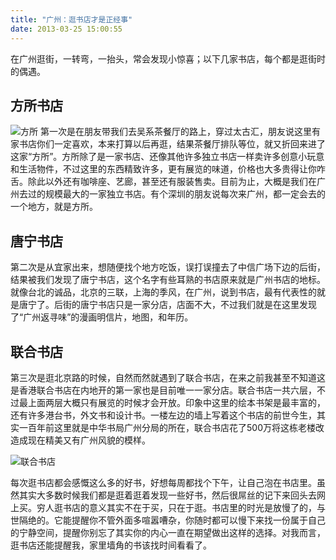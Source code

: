 ```yaml
---
title: "广州：逛书店才是正经事"
date: 2013-03-25 15:00:55
---
```


在广州逛街，一转弯，一抬头，常会发现小惊喜；以下几家书店，每个都是逛街时的偶遇。

## 方所书店

![](../../../images/2013/03/IMG_238.jpg "方所") 第一次是在朋友带我们去吴系茶餐厅的路上，穿过太古汇，朋友说这里有家书店你们一定喜欢，本来打算以后再逛，结果茶餐厅排队等位，就又折回来进了这家“方所”。方所除了是一家书店、还像其他许多独立书店一样卖许多创意小玩意和生活物件，不过这里的东西精致许多，更有展览的味道，价格也大多贵得让你咋舌。除此以外还有咖啡座、艺廊，甚至还有服装售卖。目前为止，大概是我们在广州去过的规模最大的一家独立书店。有个深圳的朋友说每次来广州，都一定会去的一个地方，就是方所。

## 唐宁书店

第二次是从宜家出来，想随便找个地方吃饭，误打误撞去了中信广场下边的后街，结果被我们发现了唐宁书店，这个名字有些耳熟的书店原来就是广州书店的地标。就像台北的诚品，北京的三联，上海的季风，在广州，说到书店，最有代表性的就是唐宁了。后街的唐宁书店只是一家分店，店面不大，不过我们就是在这里发现了“广州返寻味”的漫画明信片，地图，和年历。

## 联合书店

第三次是逛北京路的时候，自然而然就遇到了联合书店，在来之前我甚至不知道这是香港联合书店在内地开的第一家也是目前唯一一家分店。联合书店一共六层，不过最上面两层大概只有展览的时候才会开放。印象中这里的绘本书架是最丰富的，还有许多港台书，外文书和设计书。一楼左边的墙上写着这个书店的前世今生，其实一百年前这里就是中华书局广州分局的所在，联合书店花了500万将这栋老楼改造成现在精美又有广州风貌的模样。 

![](../../../images/2013/03/IMG_1161-e1364268521293-600x327.jpg "联合书店") 

每次逛书店都会感慨这么多的好书，好想每周都找个下午，让自己泡在书店里。虽然其实大多数时候我们都是逛着逛着发现一些好书，然后很屌丝的记下来回头去网上买。穷人逛书店的意义其实不在于买，只在于逛。书店里的时光是放慢了的，与世隔绝的。它能提醒你不管外面多喧嚣嘈杂，你随时都可以慢下来找一份属于自己的宁静空间，提醒你别忘了其实你的内心一直在期望做出这样的选择。对我而言，逛书店还能提醒我，家里墙角的书该找时间看看了。